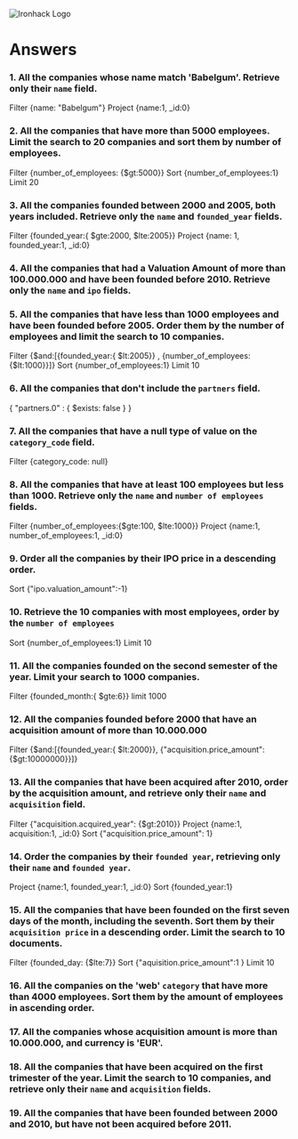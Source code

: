 ![Ironhack Logo](https://i.imgur.com/1QgrNNw.png)

# Answers

### 1. All the companies whose name match 'Babelgum'. Retrieve only their `name` field.

Filter {name: "Babelgum"}
Project {name:1, _id:0}

### 2. All the companies that have more than 5000 employees. Limit the search to 20 companies and sort them by **number of employees**.

Filter {number_of_employees: {$gt:5000}}
Sort {number_of_employees:1}
Limit 20

### 3. All the companies founded between 2000 and 2005, both years included. Retrieve only the `name` and `founded_year` fields.

Filter {founded_year:{ $gte:2000, $lte:2005}}
Project {name: 1, founded_year:1, _id:0}

### 4. All the companies that had a Valuation Amount of more than 100.000.000 and have been founded before 2010. Retrieve only the `name` and `ipo` fields.

<!-- Your Code Goes Here -->

### 5. All the companies that have less than 1000 employees and have been founded before 2005. Order them by the number of employees and limit the search to 10 companies.

Filter {$and:[{founded_year:{ $lt:2005}} , {number_of_employees:{$lt:1000}}]}
Sort {number_of_employees:1}
Limit 10

### 6. All the companies that don't include the `partners` field.

{ "partners.0" : { $exists: false } }


### 7. All the companies that have a null type of value on the `category_code` field.

Filter {category_code: null}

### 8. All the companies that have at least 100 employees but less than 1000. Retrieve only the `name` and `number of employees` fields.

Filter {number_of_employees:{$gte:100, $lte:1000}}
Project {name:1, number_of_employees:1, _id:0}

### 9. Order all the companies by their IPO price in a descending order.

Sort {"ipo.valuation_amount":-1}

### 10. Retrieve the 10 companies with most employees, order by the `number of employees`

Sort {number_of_employees:1}
Limit 10

### 11. All the companies founded on the second semester of the year. Limit your search to 1000 companies.

Filter {founded_month:{ $gte:6}}
limit 1000

### 12. All the companies founded before 2000 that have an acquisition amount of more than 10.000.000

Filter {$and:[{founded_year:{ $lt:2000}}, {"acquisition.price_amount":{$gt:10000000}}]}

### 13. All the companies that have been acquired after 2010, order by the acquisition amount, and retrieve only their `name` and `acquisition` field.

Filter {"acquisition.acquired_year": {$gt:2010}}
Project {name:1, acquisition:1, _id:0}
Sort {"acquisition.price_amount": 1}

### 14. Order the companies by their `founded year`, retrieving only their `name` and `founded year`.

Project {name:1, founded_year:1, _id:0}
Sort {founded_year:1}

### 15. All the companies that have been founded on the first seven days of the month, including the seventh. Sort them by their `acquisition price` in a descending order. Limit the search to 10 documents.

Filter {founded_day: {$lte:7}}
Sort {"aquisition.price_amount":1 }
Limit 10

### 16. All the companies on the 'web' `category` that have more than 4000 employees. Sort them by the amount of employees in ascending order.

<!-- Your Code Goes Here -->

### 17. All the companies whose acquisition amount is more than 10.000.000, and currency is 'EUR'.

<!-- Your Code Goes Here -->

### 18. All the companies that have been acquired on the first trimester of the year. Limit the search to 10 companies, and retrieve only their `name` and `acquisition` fields.

<!-- Your Code Goes Here -->

### 19. All the companies that have been founded between 2000 and 2010, but have not been acquired before 2011.

<!-- Your Code Goes Here -->
